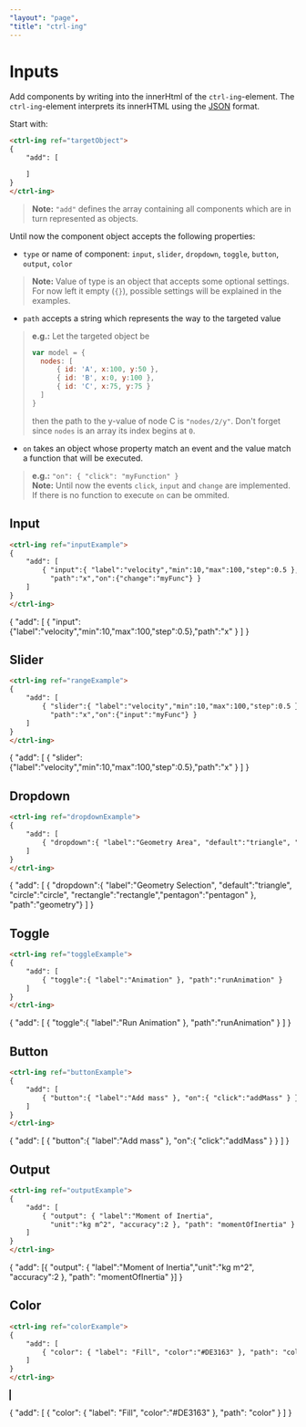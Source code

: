 ```yaml
---
"layout": "page",
"title": "ctrl-ing"
---
```


<script src="./bin/canvasInteractor.js"></script>

# Inputs

Add components by writing into the innerHtml of the `ctrl-ing`-element. The `ctrl-ing`-element interprets its innerHTML using the [JSON](https://developer.mozilla.org/en-US/docs/Web/JavaScript/Reference/Global_Objects/JSON) format.

Start with:

```HTML
<ctrl-ing ref="targetObject">
{
    "add": [

    ]
}
</ctrl-ing>
```

> **Note:** `"add"` defines the array containing all components which are in turn represented as objects.

Until now the component object accepts the following properties:

* `type` or name of component: `input`, `slider`, `dropdown`, `toggle`, `button`, `output`, `color`
> **Note:** Value of type is an object that accepts some optional settings. For now left it empty (`{}`), possible settings will be explained in the examples.
* `path` accepts a string which represents the way to the targeted value
> **e.g.:** Let the targeted object be
> ```JavaScript
> var model = {
>   nodes: [ 
>       { id: 'A', x:100, y:50 },
>       { id: 'B', x:0, y:100 },
>       { id: 'C', x:75, y:75 }
>   ]
> }
> ```
> then the path to the y-value of node C is `"nodes/2/y"`. Don't forget since `nodes` is an array its index begins at `0`.
* `on` takes an object whose property match an event and the value match a function that will be executed.
> **e.g.:** `"on": { "click": "myFunction" }`<br>
> **Note:** Until now the events `click`, `input` and `change` are implemented. If there is no function to execute `on` can be ommited.

## Input

<script>var inputExample = { x:10 }</script>

```HTML
<ctrl-ing ref="inputExample">
{
    "add": [
        { "input":{ "label":"velocity","min":10,"max":100,"step":0.5 },
          "path":"x","on":{"change":"myFunc"} }
    ]
}
</ctrl-ing>
```

<ctrl-ing ref="inputExample" xOffset=20 yOffset=-15>
{
    "add": [ { "input":{"label":"velocity","min":10,"max":100,"step":0.5},"path":"x" } ]
}
</ctrl-ing>

## Slider

<script>var rangeExample = { x:10 }</script>

```HTML
<ctrl-ing ref="rangeExample">
{
    "add": [
        { "slider":{ "label":"velocity","min":10,"max":100,"step":0.5 },
          "path":"x","on":{"input":"myFunc"} }
    ]
}
</ctrl-ing>
```

<ctrl-ing ref="rangeExample" xOffset=20 yOffset=-15>
{
    "add": [ { "slider":{"label":"velocity","min":10,"max":100,"step":0.5},"path":"x" } ]
}
</ctrl-ing>

## Dropdown

<script>var dropdownExample = { geometry: 'triangle' }</script>

```HTML
<ctrl-ing ref="dropdownExample">
{
    "add": [
        { "dropdown":{ "label":"Geometry Area", "default":"triangle", "circle":"circle", "rectangle":"rectangle","pentagon":"pentagon" }, "path":"geometry" }
    ]
}
</ctrl-ing>
```

<ctrl-ing ref="dropdownExample" xOffset=20 yOffset=-15>
{
    "add": [
        { "dropdown":{ "label":"Geometry Selection", "default":"triangle", "circle":"circle", "rectangle":"rectangle","pentagon":"pentagon" }, "path":"geometry"}
    ]
}
</ctrl-ing>

## Toggle

<script>var toggleExample = { runAnimation: false }</script>

```HTML
<ctrl-ing ref="toggleExample">
{
    "add": [ 
        { "toggle":{ "label":"Animation" }, "path":"runAnimation" } 
    ]
}
</ctrl-ing>
```

<ctrl-ing ref="toggleExample" xOffset=20 yOffset=-15>
{
    "add": [ { "toggle":{ "label":"Run Animation" }, "path":"runAnimation" } ]
}
</ctrl-ing>

## Button

<script>var buttonExample = {}</script>

```HTML
<ctrl-ing ref="buttonExample">
{
    "add": [ 
        { "button":{ "label":"Add mass" }, "on":{ "click":"addMass" } } 
    ]
}
</ctrl-ing>
```

<ctrl-ing ref="buttonExample" xOffset=20 yOffset=-15>
{
    "add": [ { "button":{ "label":"Add mass" }, "on":{ "click":"addMass" } } ]
}
</ctrl-ing>

## Output

<script>var outputExample =  {momentOfInertia: 1000.123456789 }</script>

```HTML
<ctrl-ing ref="outputExample">
{
    "add": [ 
        { "output": { "label":"Moment of Inertia",
          "unit":"kg m^2", "accuracy":2 }, "path": "momentOfInertia" }
    ]
}
</ctrl-ing>
```

<ctrl-ing ref="outputExample" xOffset=20 yOffset=-15>
{
    "add": [{ "output": { "label":"Moment of Inertia","unit":"kg m^2", "accuracy":2 }, "path": "momentOfInertia" }]
}
</ctrl-ing>

## Color

```HTML
<ctrl-ing ref="colorExample">
{
    "add": [ 
        { "color": { "label": "Fill", "color":"#DE3163" }, "path": "color" }
    ]
}
</ctrl-ing>
```

<canvas id="colorDemo" width="150" height="100" style="border:1px solid black;"></canvas>

<script>
    var colorExample =  { color: '#DE3163' };
    const ctx = document.getElementById('colorDemo').getContext('2d');
    const interactor = canvasInteractor.create(ctx,{x:75,y:50,cartesian:true});
    const points = [];
    const ply = g2().ply({pts:points,ls:colorExample.color,lw:3});
    const g = g2().clr().view(interactor.view).grid().use({grp:ply});
    let i = 0;
    let forward = true;
    interactor.on('tick', (e) => {
        i+=0.5;
        forward ? points.push({x: Math.cos(Math.PI * i / 60 ) * 40, y: Math.sin(Math.PI * i / 20) * 40}) : points.shift();
        if(points.length === 240 || points.length === 0) { forward = !forward; };
        ply.del().ply({pts:points,ls:colorExample.color,lw:3});
        g.exe(ctx);
        }).startTimer();
</script>

<ctrl-ing ref="colorExample">
{
    "add": [ 
        { "color": { "label": "Fill", "color":"#DE3163" }, "path": "color" }
    ]
}
</ctrl-ing>